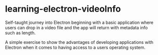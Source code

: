 # learning-electron-videoInfo
Self-taught journey into Electron beginning with a basic application where users can drop in a video file and the app will return with metadata info such as length.

A simple exercise to show the advantages of developing applications with Electron when it comes to having access to a users operating system.
